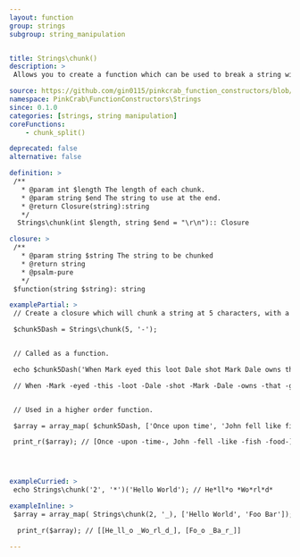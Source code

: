 ```yaml
---
layout: function
group: strings
subgroup: string_manipulation


title: Strings\chunk()
description: >
 Allows you to create a function which can be used to break a string with a defined separator, at a numbered interval. These can either be used as part of a Higher Order Function such as array_map() or as part of a compiled/pipe function.

source: https://github.com/gin0115/pinkcrab_function_constructors/blob/master/src/strings.php#L363
namespace: PinkCrab\FunctionConstructors\Strings
since: 0.1.0
categories: [strings, string manipulation]
coreFunctions: 
    - chunk_split()

deprecated: false
alternative: false

definition: >
 /**
   * @param int $length The length of each chunk.
   * @param string $end The string to use at the end.
   * @return Closure(string):string
   */
  Strings\chunk(int $length, string $end = "\r\n"):: Closure

closure: >
 /**
   * @param string $string The string to be chunked
   * @return string
   * @psalm-pure
   */ 
 $function(string $string): string

examplePartial: >
 // Create a closure which will chunk a string at 5 characters, with a - as the end.

 $chunk5Dash = Strings\chunk(5, '-');


 // Called as a function.

 echo $chunk5Dash('When Mark eyed this loot Dale shot Mark Dale owns that gold They dont know that'); 

 // When -Mark -eyed -this -loot -Dale -shot -Mark -Dale -owns -that -gold -They -dont -know -that-


 // Used in a higher order function.

 $array = array_map( $chunk5Dash, ['Once upon time', 'John fell like fish food']);

 print_r($array); // [Once -upon -time-, John -fell -like -fish -food-]




exampleCurried: >
 echo Strings\chunk('2', '*')('Hello World'); // He*ll*o *Wo*rl*d*

exampleInline: >
 $array = array_map( Strings\chunk(2, '_), ['Hello World', 'Foo Bar']);

  print_r($array); // [[He_ll_o _Wo_rl_d_], [Fo_o _Ba_r_]]

---
```




